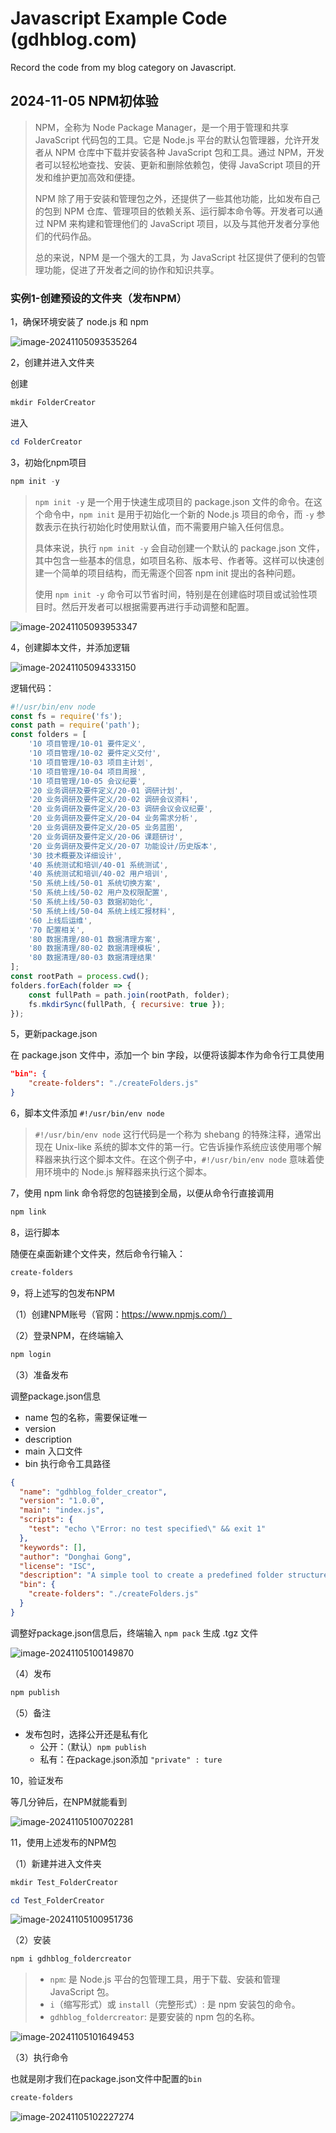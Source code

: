 # Javascript Example Code (gdhblog.com)
Record the code from my blog category on Javascript.

## 2024-11-05 NPM初体验

> NPM，全称为 Node Package Manager，是一个用于管理和共享 JavaScript 代码包的工具。它是 Node.js 平台的默认包管理器，允许开发者从 NPM 仓库中下载并安装各种 JavaScript 包和工具。通过 NPM，开发者可以轻松地查找、安装、更新和删除依赖包，使得 JavaScript 项目的开发和维护更加高效和便捷。
>
> NPM 除了用于安装和管理包之外，还提供了一些其他功能，比如发布自己的包到 NPM 仓库、管理项目的依赖关系、运行脚本命令等。开发者可以通过 NPM 来构建和管理他们的 JavaScript 项目，以及与其他开发者分享他们的代码作品。
>
> 总的来说，NPM 是一个强大的工具，为 JavaScript 社区提供了便利的包管理功能，促进了开发者之间的协作和知识共享。

### 实例1-创建预设的文件夹（发布NPM）

1，确保环境安装了 node.js 和 npm

![image-20241105093535264](./assets/image-20241105093535264.png)

2，创建并进入文件夹

创建

```powershell
mkdir FolderCreator
```

进入

```powershell
cd FolderCreator
```

3，初始化npm项目

```powershell
npm init -y
```

> `npm init -y` 是一个用于快速生成项目的 package.json 文件的命令。在这个命令中，`npm init` 是用于初始化一个新的 Node.js 项目的命令，而 `-y` 参数表示在执行初始化时使用默认值，而不需要用户输入任何信息。
>
> 具体来说，执行 `npm init -y` 会自动创建一个默认的 package.json 文件，其中包含一些基本的信息，如项目名称、版本号、作者等。这样可以快速创建一个简单的项目结构，而无需逐个回答 npm init 提出的各种问题。
>
> 使用 `npm init -y` 命令可以节省时间，特别是在创建临时项目或试验性项目时。然后开发者可以根据需要再进行手动调整和配置。

![image-20241105093953347](./assets/image-20241105093953347.png)

4，创建脚本文件，并添加逻辑

![image-20241105094333150](./assets/image-20241105094333150.png)

逻辑代码：

```javascript
#!/usr/bin/env node
const fs = require('fs');
const path = require('path');
const folders = [
    '10 项目管理/10-01 要件定义',
    '10 项目管理/10-02 要件定义交付',
    '10 项目管理/10-03 项目主计划',
    '10 项目管理/10-04 项目周报',
    '10 项目管理/10-05 会议纪要',
    '20 业务调研及要件定义/20-01 调研计划',
    '20 业务调研及要件定义/20-02 调研会议资料',
    '20 业务调研及要件定义/20-03 调研会议会议纪要',
    '20 业务调研及要件定义/20-04 业务需求分析',
    '20 业务调研及要件定义/20-05 业务蓝图',
    '20 业务调研及要件定义/20-06 课题研讨',
    '20 业务调研及要件定义/20-07 功能设计/历史版本',
    '30 技术概要及详细设计',
    '40 系统测试和培训/40-01 系统测试',
    '40 系统测试和培训/40-02 用户培训',
    '50 系统上线/50-01 系统切换方案',
    '50 系统上线/50-02 用户及权限配置',
    '50 系统上线/50-03 数据初始化',
    '50 系统上线/50-04 系统上线汇报材料',
    '60 上线后运维',
    '70 配置相关',
    '80 数据清理/80-01 数据清理方案',
    '80 数据清理/80-02 数据清理模板',
    '80 数据清理/80-03 数据清理结果'
];
const rootPath = process.cwd();
folders.forEach(folder => {
    const fullPath = path.join(rootPath, folder);
    fs.mkdirSync(fullPath, { recursive: true });
});
```

5，更新package.json

在 package.json 文件中，添加一个 bin 字段，以便将该脚本作为命令行工具使用

```json
"bin": {
    "create-folders": "./createFolders.js"
}
```

6，脚本文件添加 `#!/usr/bin/env node`

> `#!/usr/bin/env node` 这行代码是一个称为 shebang 的特殊注释，通常出现在 Unix-like 系统的脚本文件的第一行。它告诉操作系统应该使用哪个解释器来执行这个脚本文件。在这个例子中，`#!/usr/bin/env node` 意味着使用环境中的 Node.js 解释器来执行这个脚本。

7，使用 npm link 命令将您的包链接到全局，以便从命令行直接调用

```powershell
npm link
```

8，运行脚本

随便在桌面新建个文件夹，然后命令行输入：

```powershell
create-folders
```

9，将上述写的包发布NPM

（1）创建NPM账号（官网：https://www.npmjs.com/）

（2）登录NPM，在终端输入

```powershell
npm login
```

（3）准备发布

调整package.json信息

- name 包的名称，需要保证唯一
- version
- description
- main 入口文件
- bin 执行命令工具路径

```json
{
  "name": "gdhblog_folder_creator",
  "version": "1.0.0",
  "main": "index.js",
  "scripts": {
    "test": "echo \"Error: no test specified\" && exit 1"
  },
  "keywords": [],
  "author": "Donghai Gong",
  "license": "ISC",
  "description": "A simple tool to create a predefined folder structure in the current directory.",
  "bin": {
    "create-folders": "./createFolders.js"
  }
}
```

调整好package.json信息后，终端输入 `npm pack` 生成 .tgz 文件

![image-20241105100149870](./assets/image-20241105100149870.png)

（4）发布

```powershell
npm publish
```

（5）备注

- 发布包时，选择公开还是私有化
  - 公开：（默认）`npm publish`
  - 私有：在package.json添加 `"private" : ture`

10，验证发布

等几分钟后，在NPM就能看到

![image-20241105100702281](./assets/image-20241105100702281.png)



11，使用上述发布的NPM包

（1）新建并进入文件夹

```powershell
mkdir Test_FolderCreator

cd Test_FolderCreator
```

![image-20241105100951736](./assets/image-20241105100951736.png)

（2）安装

```powershell
npm i gdhblog_foldercreator
```

> - `npm`: 是 Node.js 平台的包管理工具，用于下载、安装和管理 JavaScript 包。
> - `i`（缩写形式）或 `install`（完整形式）: 是 npm 安装包的命令。
> - `gdhblog_foldercreator`: 是要安装的 npm 包的名称。

![image-20241105101649453](./assets/image-20241105101649453.png)

（3）执行命令

也就是刚才我们在package.json文件中配置的`bin`

```powershell
create-folders
```

![image-20241105102227274](./assets/image-20241105102227274.png)
